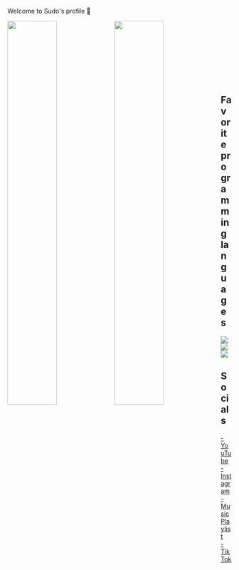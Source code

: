Welcome to Sudo's profile 👋

<img align="left" width="47%" src="https://github-readme-stats.vercel.app/api?username=Sudo-YT&show_icons=true&theme=radical" />
<img align="left" width="47%" src="https://github-readme-stats.vercel.app/api/top-langs/?username=Sudo-YT&layout=compact&theme=radical" />

<br><br><br><br><br><br><br><br>

## Favorite programming languages
<img align="left" src="https://img.shields.io/badge/python-3670A0?style=for-the-badge&logo=python&logoColor=ffdd54"/>
<img align="left" src="https://img.shields.io/badge/html5-%23E34F26.svg?style=for-the-badge&logo=html5&logoColor=white"/>
<img src="https://img.shields.io/badge/css3-%231572B6.svg?style=for-the-badge&logo=css3&logoColor=white"/>

## Socials
[- YouTube](https://www.youtube.com/c/Sudos)
<br>
[- Instagram](https://www.instagram.com/destr0_y/)
<br>
[- Music Playlist](https://soundcloud.com/rzfj/likes)
<br>
[- TikTok](https://www.tiktok.com/@cummrxo)
